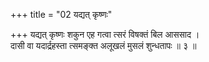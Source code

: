 +++
title = "02 यद्यत् कृष्णः"

+++
यद्यत् कृष्णः शकुन एह गत्वा त्सरं विषक्तं बिल आससाद ।  
दासी वा यदार्द्रहस्ता त्समङ्क्त अलूखलं मुसलं शुन्धतापः ॥ ३ ॥